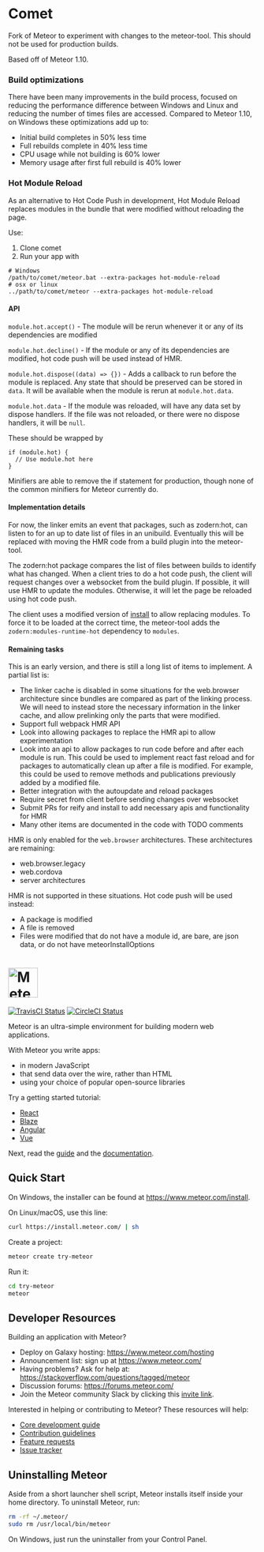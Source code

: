 # Comet

Fork of Meteor to experiment with changes to the meteor-tool. This should not be used for production builds.

Based off of Meteor 1.10.

### Build optimizations

There have been many improvements in the build process, focused on reducing the performance difference between Windows and Linux and reducing the number of times files are accessed. Compared to Meteor 1.10, on Windows these optimizations add up to:

- Initial build completes in 50% less time
- Full rebuilds complete in 40% less time
- CPU usage while not building is 60% lower
- Memory usage after first full rebuild is 40% lower

### Hot Module Reload

As an alternative to Hot Code Push in development, Hot Module Reload replaces  modules in the bundle that were modified without reloading the page.

Use:
1. Clone comet
2. Run your app with
```
# Windows
/path/to/comet/meteor.bat --extra-packages hot-module-reload
# osx or linux
../path/to/comet/meteor --extra-packages hot-module-reload
```

#### API

`module.hot.accept()` - The module will be rerun whenever it or any of its dependencies are modified

`module.hot.decline()` - If the module or any of its dependencies are modified, hot code push will be used instead of HMR.

`module.hot.dispose((data) => {})` - Adds a callback to run before the module is replaced. Any state that should be preserved can be stored in `data`. It will be available when the module is rerun at `module.hot.data`.

`module.hot.data` - If the module was reloaded, will have any data set by dispose handlers. If the file was not reloaded, or there were no dispose handlers, it will be `null`.

These should be wrapped by
```
if (module.hot) {
  // Use module.hot here
}
```

Minifiers are able to remove the if statement for production, though none of the common minifiers for Meteor currently do.

#### Implementation details

For now, the linker emits an event that packages, such as zodern:hot, can listen to for an up to date list of files in an unibuild. Eventually this will be replaced with moving the HMR code from a build plugin into the meteor-tool.

The zodern:hot package compares the list of files between builds to identify what has changed. When a client tries to do a hot code push, the client will request changes over a websocket from the build plugin. If possible, it will use HMR to update the modules. Otherwise, it will let the page be reloaded using hot code push.

The client uses a modified version of [install](https://www.npmjs.com/package/install) to allow replacing modules. To force it to be loaded at the correct time, the meteor-tool adds the `zodern:modules-runtime-hot` dependency to `modules`.

#### Remaining tasks

This is an early version, and there is still a long list of items to implement. A partial list is:

- The linker cache is disabled in some situations for the web.browser architecture since bundles are compared as part of the linking process. We will need to instead store the necessary information in the linker cache, and allow prelinking only the parts that were modified.
- Support full webpack HMR API
- Look into allowing packages to replace the HMR api to allow experimentation
- Look into an api to allow packages to run code before and after each module is run. This could be used to implement react fast reload and for packages to automatically clean up after a file is modified. For example, this could be used to remove methods and publications previously added by a modified file.
- Better integration with the autoupdate and reload packages
- Require secret from client before sending changes over websocket
- Submit PRs for reify and install to add necessary apis and functionality for HMR
- Many other items are documented in the code with TODO comments

HMR is only enabled for the `web.browser` architectures. These architectures are remaining:

- web.browser.legacy
- web.cordova
- server architectures

HMR is not supported in these situations. Hot code push will be used instead:

- A package is modified
- A file is removed
- Files were modified that do not have a module id, are bare, are json data, or do not have meteorInstallOptions

# <a href='https://www.meteor.com'><img src='https://user-images.githubusercontent.com/841294/26841702-0902bbee-4af3-11e7-9805-0618da66a246.png' height='60' alt='Meteor'></a>

[![TravisCI Status](https://travis-ci.org/meteor/meteor.svg?branch=devel)](https://travis-ci.org/meteor/meteor)
[![CircleCI Status](https://circleci.com/gh/meteor/meteor/tree/devel.svg?style=shield&circle-token=c2d3c041506bd493ef3795ffa4448684cfce97b8)](https://circleci.com/gh/meteor/meteor/tree/devel)

Meteor is an ultra-simple environment for building modern web
applications.

With Meteor you write apps:

* in modern JavaScript
* that send data over the wire, rather than HTML
* using your choice of popular open-source libraries

Try a getting started tutorial:
 * [React](https://www.meteor.com/tutorials/react/creating-an-app)
 * [Blaze](https://www.meteor.com/tutorials/blaze/creating-an-app)
 * [Angular](https://www.meteor.com/tutorials/angular/creating-an-app)
 * [Vue](https://www.meteor.com/tutorials/vue/creating-an-app)

Next, read the [guide](https://guide.meteor.com) and the [documentation](https://docs.meteor.com/).

## Quick Start

On Windows, the installer can be found at https://www.meteor.com/install.

On Linux/macOS, use this line:

```bash
curl https://install.meteor.com/ | sh
```

Create a project:

```bash
meteor create try-meteor
```

Run it:

```bash
cd try-meteor
meteor
```

## Developer Resources

Building an application with Meteor?

* Deploy on Galaxy hosting: https://www.meteor.com/hosting
* Announcement list: sign up at https://www.meteor.com/
* Having problems? Ask for help at: https://stackoverflow.com/questions/tagged/meteor
* Discussion forums: https://forums.meteor.com/
* Join the Meteor community Slack by clicking this [invite link](https://join.slack.com/t/meteor-community/shared_invite/enQtODA0NTU2Nzk5MTA3LWY5NGMxMWRjZDgzYWMyMTEyYTQ3MTcwZmU2YjM5MTY3MjJkZjQ0NWRjOGZlYmIxZjFlYTA5Mjg4OTk3ODRiOTc).
 

Interested in helping or contributing to Meteor?  These resources will help:

* [Core development guide](DEVELOPMENT.md)
* [Contribution guidelines](CONTRIBUTING.md)
* [Feature requests](https://github.com/meteor/meteor-feature-requests/)
* [Issue tracker](https://github.com/meteor/meteor/issues)

## Uninstalling Meteor

Aside from a short launcher shell script, Meteor installs itself inside your
home directory. To uninstall Meteor, run:

```bash
rm -rf ~/.meteor/
sudo rm /usr/local/bin/meteor
```

On Windows, just run the uninstaller from your Control Panel.
